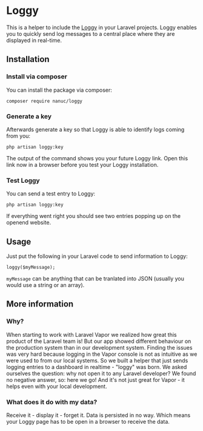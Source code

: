 # Loggy
This is a helper to include the [Loggy](https://loggy.live) in your Laravel projects. Loggy enables you to quickly send log messages to a central place where they are displayed in real-time.


## Installation
### Install via composer
You can install the package via composer:
```
composer require nanuc/loggy
```
### Generate a key

Afterwards generate a key so that Loggy is able to identify logs coming from you:
```
php artisan loggy:key
```
The output of the command shows you your future Loggy link. Open this link now in a browser before you test your Loggy installation.

### Test Loggy
You can send a test entry to Loggy:
```
php artisan loggy:key
```
If everything went right you should see two entries popping up on the openend website.

## Usage
Just put the following in your Laravel code to send information to Loggy:
```
loggy($myMessage);
```
`myMessage` can be anything that can be tranlated into JSON (usually you would use a string or an array).

## More information
### Why?
When starting to work with Laravel Vapor we realized how great this product of the Laravel team is!
But our app showed different behaviour on the production system than in our development system.
Finding the issues was very hard because logging in the Vapor console is not as intuitive as we were used to from our local systems.
So we built a helper that just sends logging entries to a dashboard in realtime - "loggy" was born.
We asked ourselves the question: why not open it to any Laravel developer? We found no negative answer, so: here we go!
And it's not just great for Vapor - it helps even with your local development.
### What does it do with my data?
Receive it - display it - forget it. Data is persisted in no way. Which means your Loggy page has to be open in a browser to receive the data.


